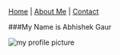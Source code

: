 [Home](index.markdown) | [About Me](aboutme.markdown) | [Contact](contact.markdown)

###My Name is Abhishek Gaur

![my profile picture]()
